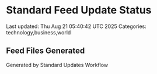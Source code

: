 # Standard Feed Update Status
Last updated: Thu Aug 21 05:40:42 UTC 2025
Categories: technology,business,world

## Feed Files Generated

Generated by Standard Updates Workflow

